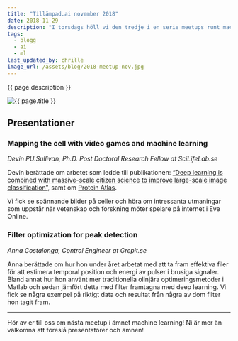 ```yaml
---
title: "Tillämpad.ai november 2018"
date: 2018-11-29
description: "I torsdags höll vi den tredje i en serie meetups runt machine learning. Vi kallade kvällen för tillämpad.ai då vi vill fokusera på verkliga tillämpningar."
tags:
  - blogg
  - ai
  - ml
last_updated_by: chrille
image_url: /assets/blog/2018-meetup-nov.jpg
---
```

{{ page.description }}

<img src="{{ page.image_url }}" alt="{{ page.title }}" class="full">

## Presentationer

### Mapping the cell with video games and machine learning

_Devin PU.Sullivan, Ph.D. Post Doctoral Research Fellow at SciLifeLab.se_

Devin berättade om arbetet som ledde till publikationen:
[“Deep learning is combined with massive-scale citizen science to improve large-scale image classification”](https://rdcu.be/4ReL),
samt om [Protein Atlas](shttps://www.proteinatlas.org/).

Vi fick se spännande bilder på celler och höra om intressanta utmaningar som uppstår när
vetenskap och forskning möter spelare på internet i Eve Online.

### Filter optimization for peak detection

_Anna Costalonga, Control Engineer at Grepit.se_

Anna berättade om hur hon under året arbetat med att ta fram effektiva filer för att
estimera temporal position och energi av pulser i brusiga signaler. Bland annat hur
hon använt mer traditionella olinjära optimeringsmetoder i Matlab och sedan jämfört
detta med filter framtagna med deep learning. Vi fick se några exempel på riktigt data
och resultat från några av dom filter hon tagit fram. 

---

Hör av er till oss om nästa meetup i ämnet machine learning! Ni är mer än välkomna
att föreslå presentatörer och ämnen!

